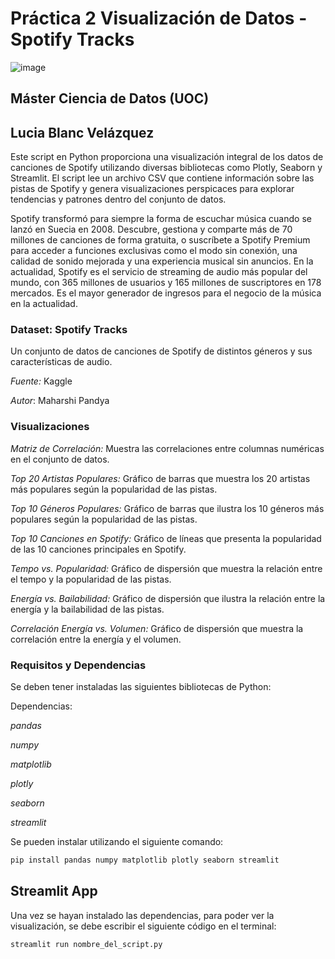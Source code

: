 # Práctica 2 Visualización de Datos - Spotify Tracks
![image](https://github.com/LuciaBlancV/PR2_Visualizacion/assets/148953141/60a9d182-178e-41cd-a5a0-4a00d73d4907) 

## Máster Ciencia de Datos (UOC)
## Lucia Blanc Velázquez
Este script en Python proporciona una visualización integral de los datos de canciones de Spotify utilizando diversas bibliotecas como Plotly, Seaborn y Streamlit. El script lee un archivo CSV que contiene información sobre las pistas de Spotify y genera visualizaciones perspicaces para explorar tendencias y patrones dentro del conjunto de datos.


Spotify transformó para siempre la forma de escuchar música cuando se lanzó en Suecia en 2008. Descubre, gestiona y comparte más de 70 millones de canciones de forma gratuita, o suscríbete a Spotify Premium para acceder a funciones exclusivas como el modo sin conexión, una calidad de sonido mejorada y una experiencia musical sin anuncios. En la actualidad, Spotify es el servicio de streaming de audio más popular del mundo, con 365 millones de usuarios y 165 millones de suscriptores en 178 mercados. Es el mayor generador de ingresos para el negocio de la música en la actualidad.


### Dataset: Spotify Tracks
Un conjunto de datos de canciones de Spotify de distintos géneros y sus características de audio.

*Fuente:* Kaggle

*Autor*: Maharshi Pandya



### Visualizaciones

*Matriz de Correlación:* Muestra las correlaciones entre columnas numéricas en el conjunto de datos.

*Top 20 Artistas Populares:* Gráfico de barras que muestra los 20 artistas más populares según la popularidad de las pistas.

*Top 10 Géneros Populares:* Gráfico de barras que ilustra los 10 géneros más populares según la popularidad de las pistas.

*Top 10 Canciones en Spotify:* Gráfico de líneas que presenta la popularidad de las 10 canciones principales en Spotify.

*Tempo vs. Popularidad:* Gráfico de dispersión que muestra la relación entre el tempo y la popularidad de las pistas.

*Energía vs. Bailabilidad:* Gráfico de dispersión que ilustra la relación entre la energía y la bailabilidad de las pistas.

*Correlación Energía vs. Volumen:* Gráfico de dispersión que muestra la correlación entre la energía y el volumen.




### Requisitos y Dependencias
Se deben tener instaladas las siguientes bibliotecas de Python:

Dependencias:

*pandas*

*numpy*

*matplotlib*

*plotly*

*seaborn*

*streamlit*


Se pueden instalar utilizando el siguiente comando:

```bash
pip install pandas numpy matplotlib plotly seaborn streamlit
```

## Streamlit App
Una vez se hayan instalado las dependencias, para poder ver la visualización, se debe escribir el siguiente código en el terminal: 

```bash
streamlit run nombre_del_script.py
```


